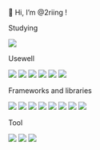 👋 Hi, I’m @2riing !

<!---
2riing/2riing is a ✨ special ✨ repository because its `README.md` (this file) appears on your GitHub profile.
You can click the Preview link to take a look at your changes.
--->


Studying

<img src="https://img.shields.io/badge/Typescript-3178C6?style=flat&logo=typescript&logoColor=white"/>

Usewell

<img src="https://img.shields.io/badge/javascript-F7DF1E?style=flat&logo=javascript&logoColor=white"/> <img src="https://img.shields.io/badge/python-3776AB?style=flat&logo=python&logoColor=white"/> <img src="https://img.shields.io/badge/mysql-4479A1?style=flat&logo=mysql&logoColor=white"/> <img src="https://img.shields.io/badge/sqlite-003B57?style=flat&logo=sqlite&logoColor=white"/> <img src="https://img.shields.io/badge/css3-1572B6?style=flat&logo=css3&logoColor=white"/> <img src="https://img.shields.io/badge/html5-E34F26?style=flat&logo=html5&logoColor=white"/>

Frameworks and libraries

<img src="https://img.shields.io/badge/vue.js-4FC08D?style=flat&logo=vue.js&logoColor=white"/> <img src="https://img.shields.io/badge/vuex-4FC08D?style=flat&logo=vuex&logoColor=white"/> <img src="https://img.shields.io/badge/react-61DAFB?style=flat&logo=react&logoColor=white"/> <img src="https://img.shields.io/badge/django-092E20?style=flat&logo=django&logoColor=white"/> <img src="https://img.shields.io/badge/bootstrap-7952B3?style=flat&logo=bootstrap&logoColor=white"/> <img src="https://img.shields.io/badge/styledcomponents-DB7093?style=flat&logo=styled-components&logoColor=white"/> <img src="https://img.shields.io/badge/mui-007FFF?style=flat&logo=mui&logoColor=white"/> <img src="https://img.shields.io/badge/buefy-7957D5?style=flat&logo=buefy&logoColor=white"/>

Tool

<img src="https://img.shields.io/badge/github-181717?style=flat&logo=github&logoColor=white"/> <img src="https://img.shields.io/badge/jira-0052CC?style=flat&logo=jira&logoColor=white"/> <img src="https://img.shields.io/badge/notion-000000?style=flat&logo=notion&logoColor=white"/>

